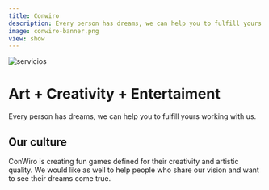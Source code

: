 ```yaml
---
title: Conwiro
description: Every person has dreams, we can help you to fulfill yours working with us.
image: conwiro-banner.png
view: show
---
```


![servicios](conwiro-services.png)

# Art + Creativity + Entertaiment

Every person has dreams, we can help you to fulfill yours working with us.

## Our culture

ConWiro is creating fun games defined for their creativity and artistic quality.
We would like as well to help people who share our vision and want to see their dreams come true.

